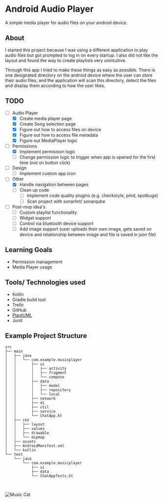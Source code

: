 # Android Audio Player
A simple media player for audio files on your android device.

## About
I started this project because I was using a different application to play audio files but got 
prompted to log in on every startup. I also did not like the layout and found the way to create 
playlists very unintuitive.

Through this app I tried to make these things as easy as possible. There is one designated 
directory on the android device where the user can store their audio files, and the application 
will scan this directory, detect the files and display them according to how the user likes.

## TODO
- [ ] Audio Player
  - [x] Create media player page
  - [x] Create Song selection page
  - [x] Figure out how to access files on device
  - [x] Figure out how to access file metadata
  - [x] Figure out MediaPlayer logic
- [ ] Permissions
  - [x] Implement permission logic
  - [ ] Change permission logic to trigger when app is opened for the first time (not on button click)
- [ ] Design
  - [ ] Implement custom app icon
- [ ] Other
  - [x] Handle navigation between pages
  - [ ] Clean up code
    - [ ] Implement code quality plugins (e.g. checkstyle, pmd, spotbugs)
    - [ ] Scan project with sonarlint/ sonarqube
- [ ] Post-mvp idea's
  - [ ] Custom playlist functionality
  - [ ] Widget support
  - [ ] Control via bluetooth device support
  - [ ] Add image support (user uploads their own image, gets saved on device and relationship between
    image and file is saved in json file)

## Learning Goals
- Permission management
- Media Player usage

## Tools/ Technologies used
- Kotlin
- Gradle build tool
- Trello
- GitHub
- [PlantUML](https://plantuml.com/en-dark/)
- Junit

## Example Project Structure
```text
src
├── main
│   ├── java
│   │   └── com.example.musicplayer
│   │       ├── ui
│   │       │   ├── activity
│   │       │   ├── fragment
│   │       │   └── compose
│   │       ├── data
│   │       │   ├── model
│   │       │   ├── repository
│   │       │   └── local
│   │       ├── network
│   │       ├── di
│   │       ├── util
│   │       ├── service
│   │       └── ChatApp.kt
│   ├── res
│   │   ├── layout
│   │   ├── values
│   │   ├── drawable
│   │   └── mipmap
│   ├── assets
│   ├── AndroidManifest.xml
│   └── kotlin
└── test
    └── java
        └── com.example.musicplayer
            ├── ui
            ├── data
            └── ChatAppTests.kt
```

<br>

![Music Cat](https://i.pinimg.com/736x/fd/e9/1c/fde91cd80af36bc4affbd5271bb4ad1b.jpg)

